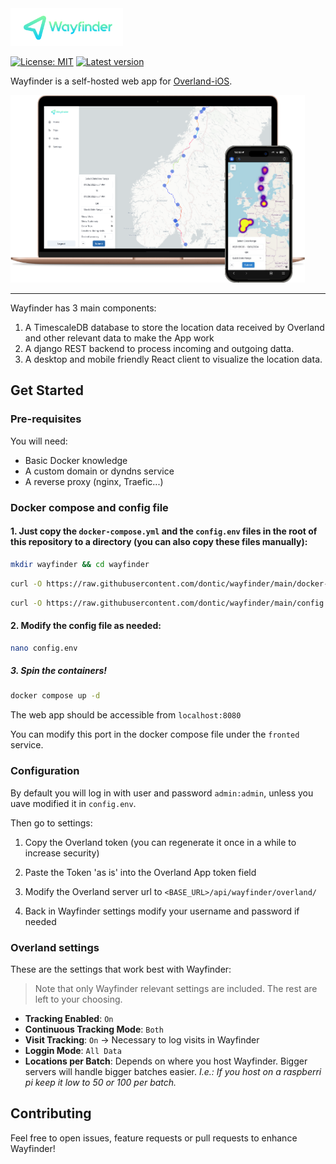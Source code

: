 <img src="assets/wayfinder_logo.svg" height="60">

[![License: MIT](https://img.shields.io/badge/License-MIT-green.svg)](https://opensource.org/licenses/MIT)
[![Latest version](https://img.shields.io/github/v/release/dontic/wayfinder)](https://img.shields.io/github/v/release/dontic/wayfinder)

Wayfinder is a self-hosted web app for [Overland-iOS](https://github.com/aaronpk/Overland-iOS).

<img src="assets/mockup.png" height="300">

---

Wayfinder has 3 main components:

1. A TimescaleDB database to store the location data received by Overland and other relevant data to make the App work
2. A django REST backend to process incoming and outgoing datta.
3. A desktop and mobile friendly React client to visualize the location data.

## Get Started

### Pre-requisites

You will need:

- Basic Docker knowledge
- A custom domain or dyndns service
- A reverse proxy (nginx, Traefic...)

### Docker compose and config file

#### 1. Just copy the `docker-compose.yml` and the `config.env` files in the root of this repository to a directory (you can also copy these files manually):

```bash
mkdir wayfinder && cd wayfinder
```

```bash
curl -O https://raw.githubusercontent.com/dontic/wayfinder/main/docker-compose.yml
```

```bash
curl -O https://raw.githubusercontent.com/dontic/wayfinder/main/config.env
```

#### 2. Modify the config file as needed:

```bash
nano config.env
```

##### 3. Spin the containers!

```bash
docker compose up -d
```

The web app should be accessible from `localhost:8080`

You can modify this port in the docker compose file under the `fronted` service.

### Configuration

By default you will log in with user and password `admin:admin`, unless you uave modified it in `config.env`.

Then go to settings:

1. Copy the Overland token (you can regenerate it once in a while to increase security)

2. Paste the Token 'as is' into the Overland App token field

3. Modify the Overland server url to `<BASE_URL>/api/wayfinder/overland/`

4. Back in Wayfinder settings modify your username and password if needed

### Overland settings

These are the settings that work best with Wayfinder:

> Note that only Wayfinder relevant settings are included. The rest are left to your choosing.

- **Tracking Enabled**: `On`
- **Continuous Tracking Mode**: `Both`
- **Visit Tracking**: `On` -> Necessary to log visits in Wayfinder
- **Loggin Mode**: `All Data`
- **Locations per Batch**: Depends on where you host Wayfinder. Bigger servers will handle bigger batches easier. _I.e.: If you host on a raspberri pi keep it low to 50 or 100 per batch._

## Contributing

Feel free to open issues, feature requests or pull requests to enhance Wayfinder!
